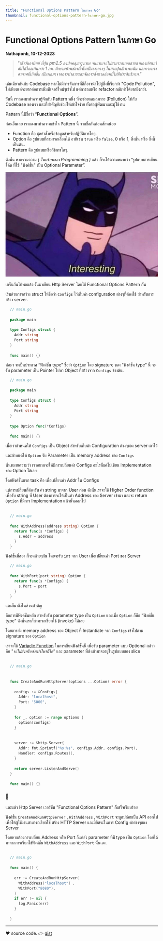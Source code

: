 ```yaml
---
title: "Functional Options Pattern ในภาษา Go"
thumbnail: functional-options-pattern-ในภาษา-go.jpg
---
```



# Functional Options Pattern ในภาษา Go

**Nathaponb, 10-12-2023**

> _"เช้าวันอาทิตย์ ที่ฝุ่น pm2.5 ลงปกคลุมกรุงเทพ จนแทบจะไม่สามารถทอดสายตามองทัศนะวิศัยได้ไกลเกินกว่า 1 กม. ตึกรามบ้านช่องที่เห็นเป็นเงาลางๆ ในสายฝุ่นสีเทาทะมึน มลภาวะทางอากาศที่เกิดขึ้น เป็นผลมาจากการทำลายและจัดการสิ่งแวดล้อมที่ไม่มีประสิทธิภาพ."_

เช่นเดียวกันกับ Codebase หากไม่มีการจัดการที่ดีก็อาจนำไปสู่สิ่งที่เรียกว่า "Code Pollution", ไม่เพียงแค่จะยากต่อการเพิ่มฟีเจอร์ใหม่ๆเข้าไป แต่การลบหรือ refactor กลับทำได้ยากยิ่งกว่า.

วันนี้ เราลองมาทำความรู้จักกับ Pattern หนึ่ง ที่จะช่วยลดมลภาวะ (Pollution) ให้กับ Codebase ของเรา และที่สำคัญยังช่วยให้เข้าใจง่าย ทั้งต่อผู้พัฒนาและผู้ใช้งาน

Pattern นี้มีชื่อว่า “**Functional Options**”.

ก่อนอื่นเลย เราลองมาทำความเข้าใจ Pattern นี้ จากชื่อกันก่อนสักหน่อย

- Function คือ ชุดคำสั่งหรือข้อมูลสำหรับปฏิบัติการใดๆ.
- Option คือ รูปแบบที่สามารถเลือกได้ อาทิเช่น `true` หรือ `false`, 0 หรือ 1, สิ่งนั้น หรือ สิ่งนี้ เป็นต้น.
- Pattern คือ รูปแบบหรือวิธีการใดๆ.

ดังนั้น หากรวมความ _( ในบริบทของ Programming )_ แล้ว ก็จะได้ความหมายว่า “รูปแบบการเขียนโค้ด ที่ใช้ "ฟังค์ชั่น" เป็น Optional Parameter”.

![Branching](/images/interesting.png)

เกริ่นกันไปพอแล้ว งั้นมาเขียน Http Server โดยใช้ Functional Options Pattern กัน

เริ่มด้วยการสร้าง struct ให้ชื่อว่า `Configs` ไว้เก็บค่า configuration ต่างๆที่ต้องใช้ สำหรับการสร้าง server.

```go
  // main.go

  package main

  type Configs struct {
    Addr string
    Port string
  }

  func main() {}

```

ต่อมา จะเป็นประกาศ “ฟังค์ชั่น type” ชื่อว่า `Option`
โดย signature ของ "ฟังค์ชั่น type" นี้ จะรับ parameter เป็น Pointer ไปหา Object ที่สร้างจาก `Configs` ข้างต้น.

```go
  // main.go

  package main

  type Configs struct {
    Addr string
    Port string
  }

  type Option func(*Configs)

  func main() {}

```

เมื่อเรากำหนดให้ `Configs` เป็น Object สำหรับเก็บค่า Configuration ต่างๆของ server เอาไว้

และกำหนดให้ `Option` รับ Parameter เป็น memory address ของ `Configs`

นั้นหมายความว่า เราอยากจะให้มีการเปลี่ยนค่า Configs อะไรก็แค่ไปเขียน Implementation ของ Option ได้เลย

โดยฟังค์ชั่นแรก task คือ เพื่อเปลี่ยนค่า Addr ใน Configs

แต่การเปลี่ยนก็ต้องรับ ค่า string มาจาก User ก่อน ดังนั้นเราจะใช้ Higher Order function เพื่อรับ string ที่ User ต้องการจะให้เป็นค่า Address ของ Server เข้ามา และจะ return `Option` ที่มีการ Implementation แล้วนั้นออกไป

```go

  // main.go

  func WithAddress(address string) Option {
    return func(s *Configs) {
      s.Addr = address
    }
  }

```

ฟังค์ชั่นที่สอง ก็จะคล้ายๆกัน โดยจะรับ `int` จาก User เพื่อเปลี่ยนค่า Port ของ Server

```go
  // main.go

  func WithPort(port string) Option {
    return func(s *Configs) {
      s.Port = port
    }
  }

```

และก็มาถึงในส่วนสำคัญ

คือการมีฟังค์ชั่นหลัก สำหรับรับ parameter type เป็น `Option` และเมื่อ `Option` ก็คือ "ฟังค์ชั่น type" ดังนั้นเราก็สามารถเรียกใช้ (invoke) ได้เลย

โดยการส่ง memory address ของ Object ที่ Instantiate จาก `Configs` เข้าไปตาม signature ของ `Option`

เราจะใช้ [Variadic Function](https://yourbasic.org/golang/variadic-function/) ในการเขียนฟังค์ชั่นนี้ เพื่อรับ parameter แบบ Optional กล่าวคือ _"จะไม่ส่งหรือส่งเท่าไหร่ก็ได้"_ และ parameter ที่ส่งเข้ามาจะอยู่ในรูปแบบของ slice

```go

  // main.go


  func CreateAndRunHttpServer(options ...Option) error {

    configs := &Configs{
      Addr: "localhost",
      Port: "5000",
    }

    for _, option := range options {
      option(configs)
    }


    server := &http.Server{
      Addr: fmt.Sprintf("%s:%s", configs.Addr, configs.Port),
      Handler: configs.Routes(),
    }

    return server.ListenAndServe()
  }

  func main() {}

```

### 🎉

และแล้ว Http Server เวอร์ชั่น "Functional Options Pattern" ก็เสร็จเรียบร้อย

ฟังค์ชั่น
`CreateAndRunHttpServer` , `WithAddress` , `WithPort` จะถูกปล่อยเป็น API ออกไป เพื่อให้ผู้ใช้งานสามารถเรียกใช้ สร้าง HTTP Server และมีอิสระในการ Config ค่าต่างๆของ Server

โดยหากต้องการเปลี่ยน Address หรือ Port ก็แค่ส่ง parameter ที่มี type เป็น `Option` โดยได้มาจากการเรียกใช้ฟังค์ชั่น `WithAddress` และ `WithPort` นั้นเอง.

```go

  // main.go

  func main() {

    err := CreateAndRunHttpServer(
      WithAddress("localhost") ,
      WithPort("8080"),
    )
    if err != nil {
      log.Panic(err)
    }

  }

```

---

❤️ source code. 👉 [gist](https://gist.github.com/nathaponb/33b5a3bb219f7360b3b9b05532dfb9e0)
